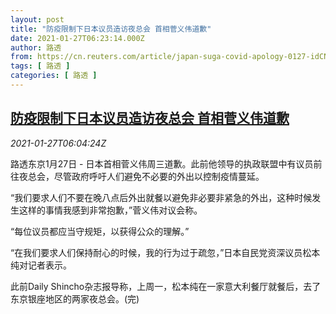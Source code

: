 ```yaml
---
layout: post
title: "防疫限制下日本议员造访夜总会 首相菅义伟道歉"
date: 2021-01-27T06:23:14.000Z
author: 路透
from: https://cn.reuters.com/article/japan-suga-covid-apology-0127-idCNKBS29W0I1
tags: [ 路透 ]
categories: [ 路透 ]
---
```

<!--1611728594000-->
[防疫限制下日本议员造访夜总会 首相菅义伟道歉](https://cn.reuters.com/article/japan-suga-covid-apology-0127-idCNKBS29W0I1)
------

<div>
<div><i>2021-01-27T06:04:24Z</i></div><p>路透东京1月27日 - 日本首相菅义伟周三道歉。此前他领导的执政联盟中有议员前往夜总会，尽管政府呼吁人们避免不必要的外出以控制疫情蔓延。</p><p>“我们要求人们不要在晚八点后外出就餐以避免非必要非紧急的外出，这种时候发生这样的事情我感到非常抱歉，”菅义伟对议会称。</p><p>“每位议员都应当守规矩，以获得公众的理解。”</p><p>“在我们要求人们保持耐心的时候，我的行为过于疏忽，”日本自民党资深议员松本纯对记者表示。</p><p>此前Daily Shincho杂志报导称，上周一，松本纯在一家意大利餐厅就餐后，去了东京银座地区的两家夜总会。(完)</p>
</div>
